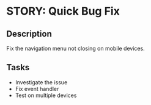 # STORY: Quick Bug Fix

## Description
Fix the navigation menu not closing on mobile devices.

## Tasks
- Investigate the issue
- Fix event handler
- Test on multiple devices